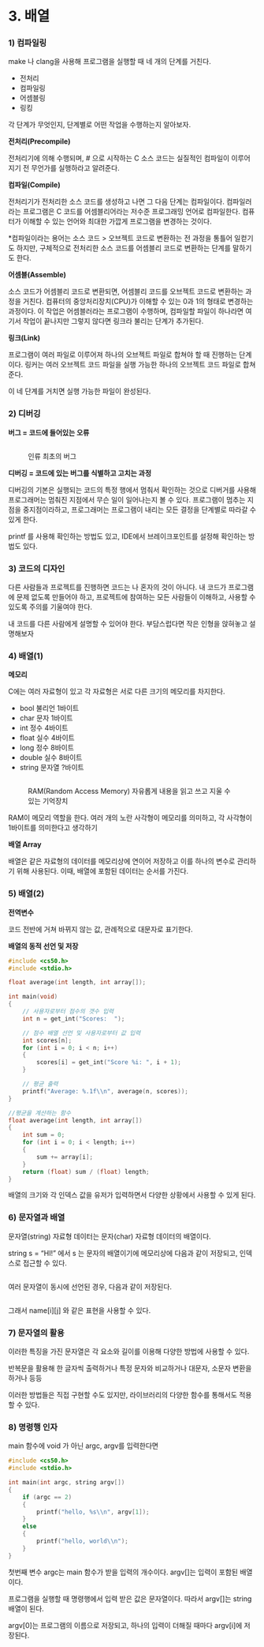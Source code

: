 # 3. 배열

### 1) 컴파일링

make 나 clang을 사용해 프로그램을 실행할 때 네 개의 단계를 거친다.

* 전처리
* 컴파일링
* 어셈블링
* 링킹

각 단계가 무엇인지, 단계별로 어떤 작업을 수행하는지 알아보자.

**전처리(Precompile)**

전처리기에 의해 수행되며, # 으로 시작하는 C 소스 코드는 실질적인 컴파일이 이루어지기 전 무언가를 실행하라고 알려준다.

**컴파일(Compile)**

전처리기가 전처리한 소스 코드를 생성하고 나면 그 다음 단계는 컴파일이다. 컴파일러라는 프로그램은 C 코드를 어셈블리어라는 저수준 프로그래밍 언어로 컴파일한다. 컴퓨터가 이해할 수 있는 언어와 최대한 가깝게 프로그램을 변경하는 것이다.

\*컴파일이라는 용어는 소스 코드 > 오브젝트 코드로 변환하는 전 과정을 통틀어 일컫기도 하지만, 구체적으로 전처리한 소스 코드를 어셈블리 코드로 변환하는 단계를 말하기도 한다.

**어셈블(Assemble)**

소스 코드가 어셈블리 코드로 변환되면, 어셈블리 코드를 오브젝트 코드로 변환하는 과정을 거친다. 컴퓨터의 중앙처리장치(CPU)가 이해할 수 있는 0과 1의 형태로 변경하는 과정이다. 이 작업은 어셈블러라는 프로그램이 수행하며, 컴파일할 파일이 하나라면 여기서 작업이 끝나지만 그렇지 않다면 링크라 불리는 단계가 추가된다.

**링크(Link)**

프로그램이 여러 파일로 이루어져 하나의 오브젝트 파일로 합쳐야 할 때 진행하는 단계이다. 링커는 여러 오브젝트 코드 파일을 실행 가능한 하나의 오브젝트 코드 파일로 합쳐준다.

이 네 단계를 거치면 실행 가능한 파일이 완성된다.



### 2) 디버깅

**버그 = 코드에 들어있는 오류**

<figure><img src="../../.gitbook/assets/image (155).png" alt=""><figcaption><p>인류 최초의 버그</p></figcaption></figure>

**디버깅 = 코드에 있는 버그를 식별하고 고치는 과정**

디버깅의 기본은 실행되는 코드의 특정 행에서 멈춰서 확인하는 것으로 디버거를 사용해 프로그래머는 멈춰진 지점에서 무슨 일이 일어나는지 볼 수 있다. 프로그램이 멈추는 지점을 중지점이라하고, 프로그래머는 프로그램이 내리는 모든 결정을 단계별로 따라갈 수 있게 한다.

printf 를 사용해 확인하는 방법도 있고, IDE에서 브레이크포인트를 설정해 확인하는 방법도 있다.



### 3) 코드의 디자인

다른 사람들과 프로젝트를 진행하면 코드는 나 혼자의 것이 아니다. 내 코드가 프로그램에 문제 없도록 만들어야 하고, 프로젝트에 참여하는 모든 사람들이 이해하고, 사용할 수 있도록 주의를 기울여야 한다.

내 코드를 다른 사람에게 설명할 수 있어야 한다. 부담스럽다면 작은 인형을 앉혀놓고 설명해보자



### 4) 배열(1)

**메모리**

C에는 여러 자료형이 있고 각 자료형은 서로 다른 크기의 메모리를 차지한다.

* bool 불리언 1바이트
* char 문자 1바이트
* int 정수 4바이트
* float 실수 4바이트
* long 정수 8바이트
* double 실수 8바이트
* string 문자열 ?바이트

<figure><img src="../../.gitbook/assets/image (62).png" alt=""><figcaption><p>RAM(Random Access Memory) 자유롭게 내용을 읽고 쓰고 지울 수 있는 기억장치</p></figcaption></figure>

RAM이 메모리 역할을 한다. 여러 개의 노란 사각형이 메모리를 의미하고, 각 사각형이 1바이트를 의미한다고 생각하기

**배열 Array**

배열은 같은 자료형의 데이터를 메모리상에 연이어 저장하고 이를 하나의 변수로 관리하기 위해 사용된다. 이때, 배열에 포함된 데이터는 순서를 가진다.



### 5) 배열(2)

**전역변수**

코드 전반에 거쳐 바뀌지 않는 값, 관례적으로 대문자로 표기한다.

**배열의 동적 선언 및 저장**

```c
#include <cs50.h>
#include <stdio.h>

float average(int length, int array[]);

int main(void)
{
    // 사용자로부터 점수의 갯수 입력
    int n = get_int("Scores:  ");

    // 점수 배열 선언 및 사용자로부터 값 입력
    int scores[n];
    for (int i = 0; i < n; i++)
    {
        scores[i] = get_int("Score %i: ", i + 1);
    }

    // 평균 출력
    printf("Average: %.1f\\n", average(n, scores));
}

//평균을 계산하는 함수
float average(int length, int array[])
{
    int sum = 0;
    for (int i = 0; i < length; i++)
    {
        sum += array[i];
    }
    return (float) sum / (float) length;
}
```

배열의 크기와 각 인덱스 값을 유저가 입력하면서 다양한 상황에서 사용할 수 있게 된다.



### 6) 문자열과 배열

문자열(string) 자료형 데이터는 문자(char) 자료형 데이터의 배열이다.

string s = “HI!” 에서 s 는 문자의 배열이기에 메모리상에 다음과 같이 저장되고, 인덱스로 접근할 수 있다.

<figure><img src="../../.gitbook/assets/image (61).png" alt=""><figcaption></figcaption></figure>

여러 문자열이 동시에 선언된 경우, 다음과 같이 저장된다.

<figure><img src="../../.gitbook/assets/image (165).png" alt=""><figcaption></figcaption></figure>

그래서 name\[i]\[j] 와 같은 표현을 사용할 수 있다.



### 7) 문자열의 활용

이러한 특징을 가진 문자열은 각 요소와 길이를 이용해 다양한 방법에 사용할 수 있다.

반복문을 활용해 한 글자씩 출력하거나 특정 문자와 비교하거나 대문자, 소문자 변환을 하거나 등등

이러한 방법들은 직접 구현할 수도 있지만, 라이브러리의 다양한 함수를 통해서도 적용할 수 있다.



### 8) 명령행 인자

main 함수에 void 가 아닌 argc, argv를 입력한다면

```c
#include <cs50.h>
#include <stdio.h>

int main(int argc, string argv[])
{
    if (argc == 2)
    {
        printf("hello, %s\\n", argv[1]);
    }
    else
    {
        printf("hello, world\\n");
    }
}
```

첫번째 변수 argc는 main 함수가 받을 입력의 개수이다. argv\[]는 입력이 포함된 배열이다.

프로그램을 실행할 때 명령행에서 입력 받은 값은 문자열이다. 따라서 argv\[]는 string 배열이 된다.

argv\[0]는 프로그램의 이름으로 저장되고, 하나의 입력이 더해질 때마다 argv\[i]에 저장된다.
